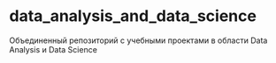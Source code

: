 # data_analysis_and_data_science
Объединенный репозиторий с учебными проектами в области Data Analysis и Data Science 
